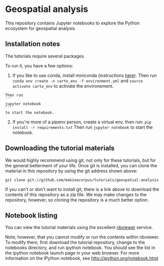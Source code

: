 # Geospatial analysis

This repository contains Jupyter notebooks to explore the Python ecosystem for geospatial analysis.

## Installation notes

The tutorials require several packages. 

To run it, you have a few options:

   1. If you like to use conda, install miniconda (instructions [here](https://conda.io/miniconda.html)). Then run
    ```
    conda env create -n carto_env -f environment.yml
    ```
    and 
    ```
    source activate carto_env
    ``` 
    to activate the environement. 
    
    Then run 
    ```
    jupyter notebook
    ``` 
    to start the notebook.

   2. If you're more of a pipenv person, create a virtual env, then run:
    ```
    pip install -r requirements.txt
    ```
    Then run 
    ```
    jupyter notebook
    ``` 
    to start the notebook.

## Downloading the tutorial materials

We would highly recommend using git, not only for these tutorials, but for the general betterment of your life. Once git is installed, you can clone the material in this repository by using the git address shown above:
```
git clone git://github.com/makinacorpus/tutorials/geospatial-analysis
```
If you can't or don't want to install git, there is a link above to download the contents of this repository as a zip file. We may make changes to the repository, however, so cloning the repository is a much better option.

## Notebook listing

You can view the tutorial materials using the excellent [nbviewer](https://nbviewer.jupyter.org/github/makinacorpus/tutorials/blob/master/geospatial-analysis/notebooks/Index.ipynb) service.

Note, however, that you cannot modify or run the contents within nbviewer. To modify them, first download the tutorial repository, change to the notebooks directory, and run ipython notebook. You should see the list in the ipython notebook launch page in your web browser. For more information on the IPython notebook, see http://ipython.org/notebook.html

